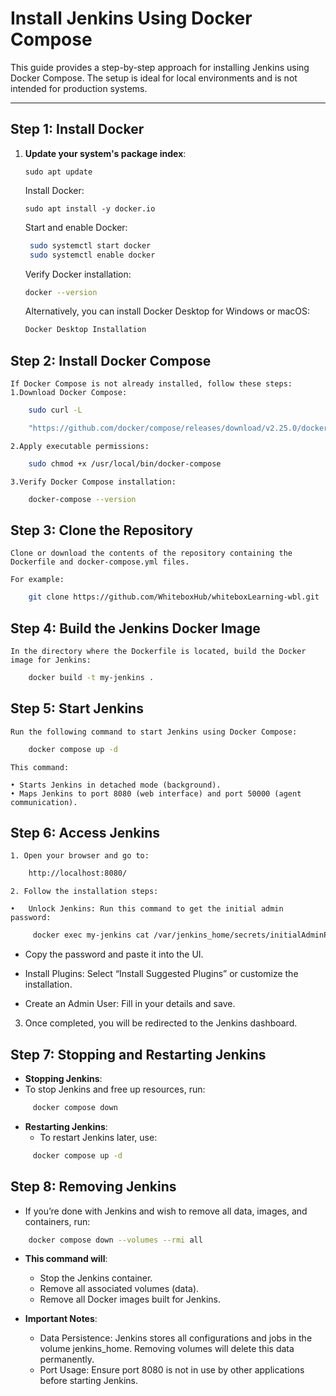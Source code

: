<!-- # Install Jenkins using Docker Compose

This repository contains a Docker Compose configuration for a quick installation of Jenkins. This setup is not intended for production systems.

Credits: This approach is mostly based on the [offical instructions](https://www.jenkins.io/doc/book/installing/docker/) but takes advantage of Docker Compose (by using a `docker-compose.yml` file) to reduce the number of steps needed to get Jenkins up and running.

# Docker Installation

## Step 1

Install Docker locally (probably using Docker Desktop is the easiest approach).

## Step 2

Clone this repository or download it's contents. 

## Step 2

Open a terminal window in the same directory where the `Dockerfile` from this repository is located. Build the Jenkins Docker image:

```
docker build -t my-jenkins .
```

## Step 3

Start Jenkins:

```
docker compose up -d
```

## Step 4

Open Jenkins by going to: [http://localhost:8080/](http://localhost:8080/) and finish the installation process.

## Step 5

If you wish to stop Jenkins and get back to it later, run:

```
docker compose down
```

If you wish to start Jenkins again later, just run the same comand from Step 3.


# Removing Jenkins

Once you are done playing with Jenkins maybe it is time to clean things up.

Run the following comand to terminate Jenkins and to remove all volumes and images used:

```
docker compose down --volumes --rmi all 
``` -->


# Install Jenkins Using Docker Compose

This guide provides a step-by-step approach for installing Jenkins using Docker Compose. The setup is ideal for local environments and is not intended for production systems.

---

## **Step 1: Install Docker**

1. **Update your system's package index**:
   ```
   sudo apt update
    ```

    Install Docker:
    ```
   sudo apt install -y docker.io
   ```

   Start and enable Docker:

   ```sh
    sudo systemctl start docker
    sudo systemctl enable docker
    ``` 

    Verify Docker installation:

    ```sh
    docker --version
    ```

    Alternatively, you can install Docker Desktop for Windows or macOS:

    ```sh
   	Docker Desktop Installation
    ```
## **Step 2:  Install Docker Compose**

    If Docker Compose is not already installed, follow these steps:
	1.Download Docker Compose:
```bash
    sudo curl -L 
```

```bash
    "https://github.com/docker/compose/releases/download/v2.25.0/docker-compose-$(uname -s)-$(uname -m)" -o /usr/local/bin/docker-compose
```

	2.Apply executable permissions:
```bash
    sudo chmod +x /usr/local/bin/docker-compose
```

    3.Verify Docker Compose installation:
```bash 
    docker-compose --version
```

## **Step 3: Clone the Repository**

    Clone or download the contents of the repository containing the Dockerfile and docker-compose.yml files.

    For example:
```bash
    git clone https://github.com/WhiteboxHub/whiteboxLearning-wbl.git 
```
 ## **Step 4: Build the Jenkins Docker Image**

    In the directory where the Dockerfile is located, build the Docker image for Jenkins:
```bash
    docker build -t my-jenkins .
```
 ## **Step 5: Start Jenkins**

    Run the following command to start Jenkins using Docker Compose:
```bash
    docker compose up -d
```
    This command:

	• Starts Jenkins in detached mode (background).
	• Maps Jenkins to port 8080 (web interface) and port 50000 (agent communication).


 ## **Step 6: Access Jenkins**
	1. Open your browser and go to:

```bash
    http://localhost:8080/
```
	2. Follow the installation steps:

	•	Unlock Jenkins: Run this command to get the initial admin password:

```bash
     docker exec my-jenkins cat /var/jenkins_home/secrets/initialAdminPassword
```
- Copy the password and paste it into the UI.

- Install Plugins: Select “Install Suggested Plugins” or customize the installation.
- Create an Admin User: Fill in your details and save.

 3. Once completed, you will be redirected to the Jenkins dashboard.


## **Step 7: Stopping and Restarting Jenkins**

- **Stopping Jenkins**:
- To stop Jenkins and free up resources, run:
```bash
     docker compose down
```
- **Restarting Jenkins**:
    - To restart Jenkins later, use:
```bash 
     docker compose up -d
```  
     
## **Step 8: Removing Jenkins** 

- If you’re done with Jenkins and wish to remove all data, images, and containers, run:
```bash
    docker compose down --volumes --rmi all
```
- **This command will**:
    - Stop the Jenkins container.
	- Remove all associated volumes (data).
	- Remove all Docker images built for Jenkins.

- **Important Notes**:
	- Data Persistence: Jenkins stores all configurations and jobs in the volume jenkins_home. Removing volumes will delete this data permanently.
	- Port Usage: Ensure port 8080 is not in use by other applications before starting Jenkins.






